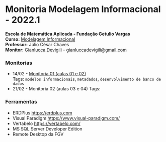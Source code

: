 # Monitoria Modelagem Informacional - 2022.1

**Escola de Matemática Aplicada - Fundação Getulio Vargas**                   <br>
**Curso:** [Modelagem Informacional](https://ss.cursos.fgv.br/d2l/home/121047)    <br>
**Professor:** Júlio César Chaves<br>
**Monitor:** [Gianlucca Devigili](https://wa.me/+5547984566646) - gianluccadevigili@gmail.com

### Monitorias

+ 14/02 - [Monitoria 01 (aulas 01 e 02)](https://github.com/GDevigili/monitoria-modelagem-informacional-2022/blob/main/Monitoria%20(01)%20-%2014%2002.md)<br>
Tags: `modelos informacionais`, `metadados`, `desenvolvimento de banco de dados`
+ 21/02 - Monitoria 02 (aulas 03 e 04)
Tags: 

### Ferramentas

+ ERDPlus <https://erdplus.com>
+ Visual Paradigm <https://www.visual-paradigm.com/>
+ Vertabelo <https://vertabelo.com/>
+ MS SQL Server Developer Edition
+ Remote Desktop da FGV
